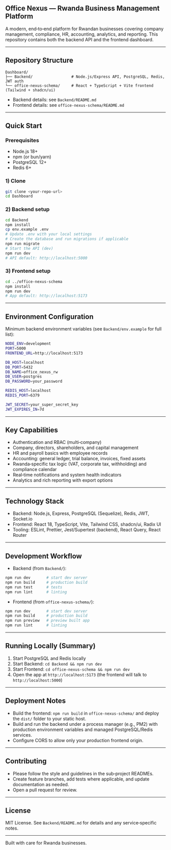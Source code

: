 ## Office Nexus — Rwanda Business Management Platform

A modern, end‑to‑end platform for Rwandan businesses covering company management, compliance, HR, accounting, analytics, and reporting. This repository contains both the backend API and the frontend dashboard.

---

## Repository Structure

```
Dashboard/
├── Backend/                 # Node.js/Express API, PostgreSQL, Redis, JWT auth
└── office-nexus-schema/     # React + TypeScript + Vite frontend (Tailwind + shadcn/ui)
```

- Backend details: see `Backend/README.md`
- Frontend details: see `office-nexus-schema/README.md`

---

## Quick Start

### Prerequisites
- Node.js 18+
- npm (or bun/yarn)
- PostgreSQL 12+
- Redis 6+

### 1) Clone
```bash
git clone <your-repo-url>
cd Dashboard
```

### 2) Backend setup
```bash
cd Backend
npm install
cp env.example .env
# Update .env with your local settings
# Create the database and run migrations if applicable
npm run migrate
# Start the API (dev)
npm run dev
# API default: http://localhost:5000
```

### 3) Frontend setup
```bash
cd ../office-nexus-schema
npm install
npm run dev
# App default: http://localhost:5173
```

---

## Environment Configuration

Minimum backend environment variables (see `Backend/env.example` for full list):
```bash
NODE_ENV=development
PORT=5000
FRONTEND_URL=http://localhost:5173

DB_HOST=localhost
DB_PORT=5432
DB_NAME=office_nexus_rw
DB_USER=postgres
DB_PASSWORD=your_password

REDIS_HOST=localhost
REDIS_PORT=6379

JWT_SECRET=your_super_secret_key
JWT_EXPIRES_IN=7d
```

---

## Key Capabilities

- Authentication and RBAC (multi‑company)
- Company, directors, shareholders, and capital management
- HR and payroll basics with employee records
- Accounting: general ledger, trial balance, invoices, fixed assets
- Rwanda‑specific tax logic (VAT, corporate tax, withholding) and compliance calendar
- Real‑time notifications and system health indicators
- Analytics and rich reporting with export options

---

## Technology Stack

- Backend: Node.js, Express, PostgreSQL (Sequelize), Redis, JWT, Socket.io
- Frontend: React 18, TypeScript, Vite, Tailwind CSS, shadcn/ui, Radix UI
- Tooling: ESLint, Prettier, Jest/Supertest (backend), React Query, React Router

---

## Development Workflow

- Backend (from `Backend/`):
```bash
npm run dev       # start dev server
npm run build     # production build
npm run test      # tests
npm run lint      # linting
```

- Frontend (from `office-nexus-schema/`):
```bash
npm run dev       # start dev server
npm run build     # production build
npm run preview   # preview built app
npm run lint      # linting
```

---

## Running Locally (Summary)

1. Start PostgreSQL and Redis locally
2. Start Backend: `cd Backend && npm run dev`
3. Start Frontend: `cd office-nexus-schema && npm run dev`
4. Open the app at `http://localhost:5173` (the frontend will talk to `http://localhost:5000`)

---

## Deployment Notes

- Build the frontend: `npm run build` in `office-nexus-schema/` and deploy the `dist/` folder to your static host.
- Build and run the backend under a process manager (e.g., PM2) with production environment variables and managed PostgreSQL/Redis services.
- Configure CORS to allow only your production frontend origin.

---

## Contributing

- Please follow the style and guidelines in the sub‑project READMEs.
- Create feature branches, add tests where applicable, and update documentation as needed.
- Open a pull request for review.

---

## License

MIT License. See `Backend/README.md` for details and any service‑specific notes.

---

Built with care for Rwanda businesses.
